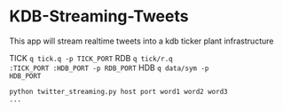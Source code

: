 # KDB-Streaming-Tweets
This app will stream realtime tweets into a kdb ticker plant infrastructure

TICK
<code>q tick.q -p TICK_PORT</code>
RDB
<code>q tick/r.q :TICK_PORT :HDB_PORT -p RDB_PORT</code>
HDB
<code>q data/sym -p HDB_PORT</code>

<code>python twitter_streaming.py host port word1 word2 word3 ...</code>
